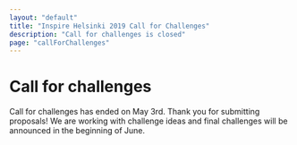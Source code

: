 ```yaml
---
layout: "default"
title: "Inspire Helsinki 2019 Call for Challenges"
description: "Call for challenges is closed"
page: "callForChallenges"
---
```


# Call for challenges
Call for challenges has ended on May 3rd. Thank you for submitting proposals! We are working with challenge ideas and
final challenges will be announced in the beginning of June.
